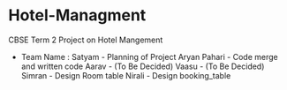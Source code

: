 # Hotel-Managment
CBSE Term 2 Project on Hotel Mangement
* Team Name :
  Satyam - Planning of Project
  Aryan Pahari - Code merge and written code 
  Aarav  - (To Be Decided)
  Vaasu - (To Be Decided)
  Simran   - Design Room table 
  Nirali - Design booking_table
